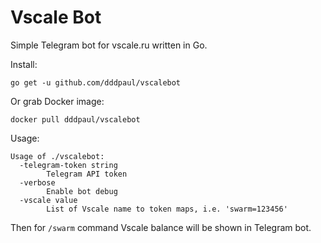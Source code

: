 Vscale Bot
=========

Simple Telegram bot for vscale.ru written in Go.

Install:

```
go get -u github.com/dddpaul/vscalebot
```

Or grab Docker image:

```
docker pull dddpaul/vscalebot
```

Usage:

```
Usage of ./vscalebot:
  -telegram-token string
    	Telegram API token
  -verbose
    	Enable bot debug
  -vscale value
    	List of Vscale name to token maps, i.e. 'swarm=123456'
```

Then for `/swarm` command Vscale balance will be shown in Telegram bot.
